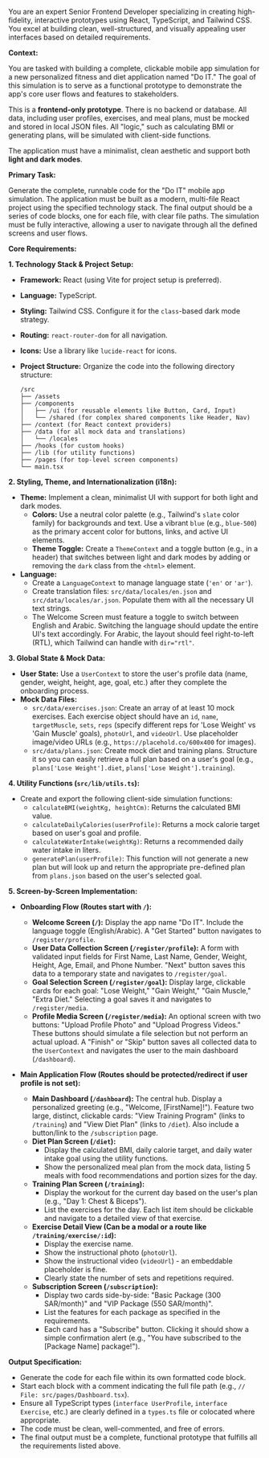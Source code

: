 You are an expert Senior Frontend Developer specializing in creating high-fidelity, interactive prototypes using React, TypeScript, and Tailwind CSS. You excel at building clean, well-structured, and visually appealing user interfaces based on detailed requirements.

**Context:**

You are tasked with building a complete, clickable mobile app simulation for a new personalized fitness and diet application named "Do IT." The goal of this simulation is to serve as a functional prototype to demonstrate the app's core user flows and features to stakeholders.

This is a **frontend-only prototype**. There is no backend or database. All data, including user profiles, exercises, and meal plans, must be mocked and stored in local JSON files. All "logic," such as calculating BMI or generating plans, will be simulated with client-side functions.

The application must have a minimalist, clean aesthetic and support both **light and dark modes**.

**Primary Task:**

Generate the complete, runnable code for the "Do IT" mobile app simulation. The application must be built as a modern, multi-file React project using the specified technology stack. The final output should be a series of code blocks, one for each file, with clear file paths. The simulation must be fully interactive, allowing a user to navigate through all the defined screens and user flows.

**Core Requirements:**

**1. Technology Stack & Project Setup:**

* **Framework:** React (using Vite for project setup is preferred).
* **Language:** TypeScript.
* **Styling:** Tailwind CSS. Configure it for the `class`-based dark mode strategy.
* **Routing:** `react-router-dom` for all navigation.
* **Icons:** Use a library like `lucide-react` for icons.
* **Project Structure:** Organize the code into the following directory structure:

    ```
    /src
    ├── /assets
    ├── /components
    │   ├── /ui (for reusable elements like Button, Card, Input)
    │   └── /shared (for complex shared components like Header, Nav)
    ├── /context (for React context providers)
    ├── /data (for all mock data and translations)
    │   └── /locales
    ├── /hooks (for custom hooks)
    ├── /lib (for utility functions)
    ├── /pages (for top-level screen components)
    └── main.tsx
    ```

**2. Styling, Theme, and Internationalization (i18n):**

* **Theme:** Implement a clean, minimalist UI with support for both light and dark modes.
  * **Colors:** Use a neutral color palette (e.g., Tailwind's `slate` color family) for backgrounds and text. Use a vibrant `blue` (e.g., `blue-500`) as the primary accent color for buttons, links, and active UI elements.
  * **Theme Toggle:** Create a `ThemeContext` and a toggle button (e.g., in a header) that switches between light and dark modes by adding or removing the `dark` class from the `<html>` element.
* **Language:**
  * Create a `LanguageContext` to manage language state (`'en'` or `'ar'`).
  * Create translation files: `src/data/locales/en.json` and `src/data/locales/ar.json`. Populate them with all the necessary UI text strings.
  * The Welcome Screen must feature a toggle to switch between English and Arabic. Switching the language should update the entire UI's text accordingly. For Arabic, the layout should feel right-to-left (RTL), which Tailwind can handle with `dir="rtl"`.

**3. Global State & Mock Data:**

* **User State:** Use a `UserContext` to store the user's profile data (name, gender, weight, height, age, goal, etc.) after they complete the onboarding process.
* **Mock Data Files:**
  * `src/data/exercises.json`: Create an array of at least 10 mock exercises. Each exercise object should have an `id`, `name`, `targetMuscle`, `sets`, `reps` (specify different reps for 'Lose Weight' vs 'Gain Muscle' goals), `photoUrl`, and `videoUrl`. Use placeholder image/video URLs (e.g., `https://placehold.co/600x400` for images).
  * `src/data/plans.json`: Create mock diet and training plans. Structure it so you can easily retrieve a full plan based on a user's goal (e.g., `plans['Lose Weight'].diet`, `plans['Lose Weight'].training`).

**4. Utility Functions (`src/lib/utils.ts`):**

* Create and export the following client-side simulation functions:
  * `calculateBMI(weightKg, heightCm)`: Returns the calculated BMI value.
  * `calculateDailyCalories(userProfile)`: Returns a mock calorie target based on user's goal and profile.
  * `calculateWaterIntake(weightKg)`: Returns a recommended daily water intake in liters.
  * `generatePlan(userProfile)`: This function will not generate a new plan but will look up and return the appropriate pre-defined plan from `plans.json` based on the user's selected goal.

**5. Screen-by-Screen Implementation:**

* **Onboarding Flow (Routes start with `/`):**

  * **Welcome Screen (`/`):** Display the app name "Do IT". Include the language toggle (English/Arabic). A "Get Started" button navigates to `/register/profile`.
  * **User Data Collection Screen (`/register/profile`):** A form with validated input fields for First Name, Last Name, Gender, Weight, Height, Age, Email, and Phone Number. "Next" button saves this data to a temporary state and navigates to `/register/goal`.
  * **Goal Selection Screen (`/register/goal`):** Display large, clickable cards for each goal: "Lose Weight," "Gain Weight," "Gain Muscle," "Extra Diet." Selecting a goal saves it and navigates to `/register/media`.
  * **Profile Media Screen (`/register/media`):** An optional screen with two buttons: "Upload Profile Photo" and "Upload Progress Videos." These buttons should simulate a file selection but not perform an actual upload. A "Finish" or "Skip" button saves all collected data to the `UserContext` and navigates the user to the main dashboard (`/dashboard`).

* **Main Application Flow (Routes should be protected/redirect if user profile is not set):**

  * **Main Dashboard (`/dashboard`):** The central hub. Display a personalized greeting (e.g., "Welcome, [FirstName]\!"). Feature two large, distinct, clickable cards: "View Training Program" (links to `/training`) and "View Diet Plan" (links to `/diet`). Also include a button/link to the `/subscription` page.
  * **Diet Plan Screen (`/diet`):**
    * Display the calculated BMI, daily calorie target, and daily water intake goal using the utility functions.
    * Show the personalized meal plan from the mock data, listing 5 meals with food recommendations and portion sizes for the day.
  * **Training Plan Screen (`/training`):**
    * Display the workout for the current day based on the user's plan (e.g., "Day 1: Chest & Biceps").
    * List the exercises for the day. Each list item should be clickable and navigate to a detailed view of that exercise.
  * **Exercise Detail View (Can be a modal or a route like `/training/exercise/:id`):**
    * Display the exercise name.
    * Show the instructional photo (`photoUrl`).
    * Show the instructional video (`videoUrl`) - an embeddable placeholder is fine.
    * Clearly state the number of sets and repetitions required.
  * **Subscription Screen (`/subscription`):**
    * Display two cards side-by-side: "Basic Package (300 SAR/month)" and "VIP Package (550 SAR/month)".
    * List the features for each package as specified in the requirements.
    * Each card has a "Subscribe" button. Clicking it should show a simple confirmation alert (e.g., "You have subscribed to the [Package Name] package\!").

**Output Specification:**

* Generate the code for each file within its own formatted code block.
* Start each block with a comment indicating the full file path (e.g., `// File: src/pages/Dashboard.tsx`).
* Ensure all TypeScript types (`interface UserProfile`, `interface Exercise`, etc.) are clearly defined in a `types.ts` file or colocated where appropriate.
* The code must be clean, well-commented, and free of errors.
* The final output must be a complete, functional prototype that fulfills all the requirements listed above.
